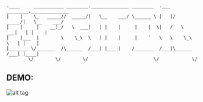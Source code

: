 ```
.____     ___________ ________.______________ ________  .___  ________.______________
|    |    \_   _____//  _____/|   \__    ___/ \______ \ |   |/  _____/|   \__    ___/
|    |     |    __)_/   \  ___|   | |    |     |    |  \|   /   \  ___|   | |    |   
|    |___  |        \    \_\  \   | |    |     |    `   \   \    \_\  \   | |    |   
|_______ \/_______  /\______  /___| |____|    /_______  /___|\______  /___| |____|   
        \/        \/        \/                        \/            \/               
```
## DEMO:
![alt tag](https://raw.githubusercontent.com/MATF-RS17/RS16-legit-digit/master/Screen/SquareMovingDemo.gif)
